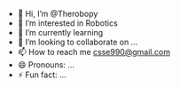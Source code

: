 - 👋 Hi, I’m @Therobopy
- 👀 I’m interested in Robotics
- 🌱 I’m currently learning
- 💞️ I’m looking to collaborate on ...
- 📫 How to reach me csse990@gmail.com
- 😄 Pronouns: ...
- ⚡ Fun fact: ...

<!---
Therobopy/Therobopy is a ✨ special ✨ repository because its `README.md` (this file) appears on your GitHub profile.
You can click the Preview link to take a look at your changes.
--->
